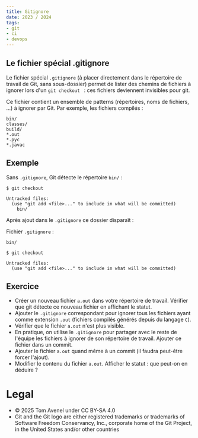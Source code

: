 ```yaml
---
title: Gitignore
date: 2023 / 2024
tags:
- git
- ci
- devops
---
```


## Le fichier spécial .gitignore

Le fichier spécial `.gitignore` (à placer directement dans le répertoire de travail de Git, sans sous-dossier) permet de lister des chemins de fichiers à ignorer lors d'un `git checkout ` : ces fichiers deviennent invisibles pour git.

Ce fichier contient un ensemble de patterns (répertoires, noms de fichiers, ...) à ignorer par Git. Par exemple, les fichiers compilés :

```
bin/
classes/
build/
*.out
*.pyc
*.javac
```

## Exemple

Sans `.gitignore`, Git détecte le répertoire `bin/` :

```
$ git checkout

Untracked files:
  (use "git add <file>..." to include in what will be committed)
    bin/
```

Après ajout dans le `.gitignore` ce dossier disparaît :

Fichier `.gitignore` :

```
bin/
```

```
$ git checkout

Untracked files:
  (use "git add <file>..." to include in what will be committed)
```

## Exercice

- Créer un nouveau fichier `a.out` dans votre répertoire de travail. Vérifier que git détecte ce nouveau fichier en affichant le statut.
- Ajouter le `.gitignore` correspondant pour ignorer tous les fichiers ayant comme extension `.out` (fichiers compilés générés depuis du langage `C`).
- Vérifier que le fichier `a.out` n'est plus visible.
- En pratique, on utilise le `.gitignore` pour partager avec le reste de l'équipe les fichiers à ignorer de son répertoire de travail. Ajouter ce fichier dans un commit.
- Ajouter le fichier `a.out` quand même à un commit (il faudra peut-être forcer l'ajout).
- Modifier le contenu du fichier `a.out`. Afficher le statut : que peut-on en déduire ?

# Legal

- © 2025 Tom Avenel under CC  BY-SA 4.0
- Git and the Git logo are either registered trademarks or trademarks of Software Freedom Conservancy, Inc., corporate home of the Git Project, in the United States and/or other countries
